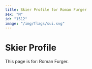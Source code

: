 ```yaml
---
title: Skier Profile for Roman Furger
sex: "M"
id: "1512"
image: "/img/flags/sui.svg" 
---
```


# Skier Profile

This page is for: Roman Furger.
    